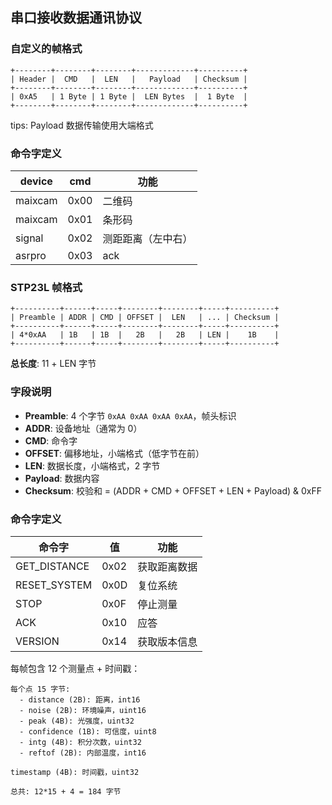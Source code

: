 ## 串口接收数据通讯协议

### 自定义的帧格式

```
+--------+--------+--------+-------------+----------+
| Header |  CMD   |  LEN   |   Payload   | Checksum |
+--------+--------+--------+-------------+----------+
| 0xA5   | 1 Byte | 1 Byte |  LEN Bytes  |  1 Byte  |
+--------+--------+--------+-------------+----------+
```

tips: Payload 数据传输使用大端格式

### 命令字定义

| device  | cmd  | 功能               |
| ------- | ---- | ------------------ |
| maixcam | 0x00 | 二维码             |
| maixcam | 0x01 | 条形码             |
| signal  | 0x02 | 测距距离（左中右） |
| asrpro  | 0x03 | ack                |

### STP23L 帧格式

```
+----------+------+-----+--------+--------+-----+----------+
| Preamble | ADDR | CMD | OFFSET |  LEN   | ... | Checksum |
+----------+------+-----+--------+--------+-----+----------+
| 4*0xAA   | 1B   | 1B  |   2B   |   2B   | LEN |    1B    |
+----------+------+-----+--------+--------+-----+----------+
```

**总长度**: 11 + LEN 字节

### 字段说明

-   **Preamble**: 4 个字节 `0xAA 0xAA 0xAA 0xAA`，帧头标识
-   **ADDR**: 设备地址（通常为 0）
-   **CMD**: 命令字
-   **OFFSET**: 偏移地址，小端格式（低字节在前）
-   **LEN**: 数据长度，小端格式，2 字节
-   **Payload**: 数据内容
-   **Checksum**: 校验和 = (ADDR + CMD + OFFSET + LEN + Payload) & 0xFF

### 命令字定义

| 命令字       | 值   | 功能         |
| ------------ | ---- | ------------ |
| GET_DISTANCE | 0x02 | 获取距离数据 |
| RESET_SYSTEM | 0x0D | 复位系统     |
| STOP         | 0x0F | 停止测量     |
| ACK          | 0x10 | 应答         |
| VERSION      | 0x14 | 获取版本信息 |

每帧包含 12 个测量点 + 时间戳：

```
每个点 15 字节:
  - distance (2B): 距离，int16
  - noise (2B): 环境噪声，uint16
  - peak (4B): 光强度，uint32
  - confidence (1B): 可信度，uint8
  - intg (4B): 积分次数，uint32
  - reftof (2B): 内部温度，int16

timestamp (4B): 时间戳，uint32

总共: 12*15 + 4 = 184 字节
```
